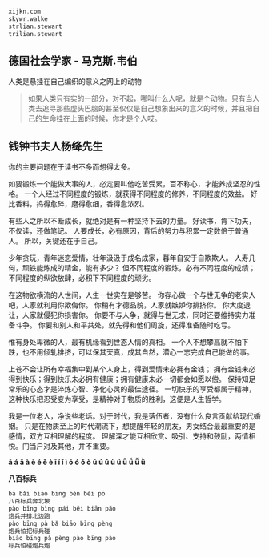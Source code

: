 
```c
xijkn.com
skywr.walke
strlian.stewart
trilian.stewart
```

## 德国社会学家 - 马克斯.韦伯
人类是悬挂在自己编织的意义之网上的动物
> 如果人类只有实的一部分，对不起，哪叫什么人呢，就是个动物。只有当人类去追寻那些虚头巴脑的甚至仅仅是自己想象出来的意义的时候，并且把自己的生命挂在上面的时候，你才是个人哎。

## 钱钟书夫人杨绛先生
你的主要问题在于读书不多而想得太多。

如要锻炼一个能做大事的人，必定要叫他吃苦受累，百不称心，才能养成坚忍的性格。
一个人经过不同程度的锻炼，就获得不同程度的修养，不同程度的效益。
好比香料，捣得愈碎，磨得愈细，香得愈浓烈。

有些人之所以不断成长，就绝对是有一种坚持下去的力量。
好读书，肯下功夫，不仅读，还做笔记。
人要成长，必有原因，背后的努力与积累一定数倍于普通人。
所以，关键还在于自己。

少年贪玩，青年迷恋爱情，壮年汲汲于成名成家，暮年自安于自欺欺人。
人寿几何，顽铁能炼成的精金，能有多少？
但不同程度的锻炼，必有不同程度的成绩；不同程度的纵欲放肆，必积下不同程度的顽劣。

在这物欲横流的人世间，人生一世实在是够苦。
你存心做一个与世无争的老实人吧，人家就利用你欺侮你。
你稍有才德品貌，人家就嫉妒你排挤你。
你大度退让，人家就侵犯你损害你。
你要不与人争，就得与世无求，同时还要维持实力准备斗争。
你要和别人和平共处，就先得和他们周旋，还得准备随时吃亏。

惟有身处卑微的人，最有机缘看到世态人情的真相。
一个人不想攀高就不怕下跌，也不用倾轧排挤，可以保其天真，成其自然，潜心一志完成自己能做的事。

上苍不会让所有幸福集中到某个人身上，得到爱情未必拥有金钱；
拥有金钱未必得到快乐；得到快乐未必拥有健康；拥有健康未必一切都会如愿以偿。
保持知足常乐的心态才是淬炼心智、净化心灵的最佳途径。
一切快乐的享受都属于精神，这种快乐把忍受变为享受，是精神对于物质的胜利，这便是人生哲学。

我是一位老人，净说些老话。对于时代，我是落伍者，没有什么良言贡献给现代婚姻。
只是在物质至上的时代潮流下，想提醒年轻的朋友，男女结合最最重要的是感情，双方互相理解的程度。
理解深才能互相欣赏、吸引、支持和鼓励，两情相悦。门当户对及其他，并不重要。

**ā á ǎ à ē é ě è ī í ǐ ì ō ó ǒ ò ū ú ǔ ù ü ǖ ǘ ǚ ǜ**

**八百标兵**
```c
bā bǎi biāo bīng bèn běi pō  
八百标兵奔北坡  
pào bīng bìng pái běi biān pǎo  
炮兵并排北边跑  
pào bīng pà bǎ biāo bīng pèng  
炮兵怕把标兵碰  
biāo bīng pà pèng pào bīng pào  
标兵怕碰炮兵炮  
```

